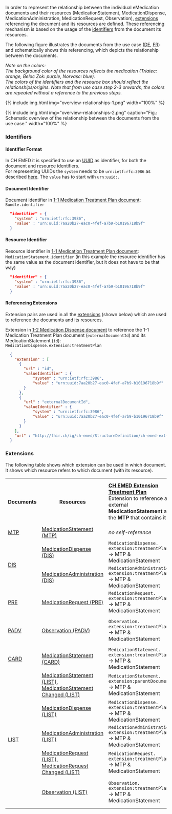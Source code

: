 In order to represent the relationship between the individual eMedication documents and their resources (MedicationStatement, MedicationDispense, MedicationAdministration, MedicationRequest, Observation), [extensions](#extensions) referencing the document and its resources are defined. These referencing mechanism is based on the usage of the [identifiers](#identifiers) from the document its resources.

The following figure illustrates the documents from the use case ([DE](usecase-german.html), [FR](usecase-french.html)) and schematically shows this referencing, which depicts the relationship between the documents.   

_Note on the colors:_   
_The background color of the resources reflects the medication (Triatec: orange, Beloc Zok: purple, Norvasc: blue)._   
_The colors of the identifiers and the resource box should reflect the relationships/origins. Note that from use case step 2-3 onwards, the colors are repeated without a reference to the previous steps._

{% include img.html img="overview-relationships-1.png" width="100%" %}

{% include img.html img="overview-relationships-2.png" caption="Fig.: Schematic overview of the relationship between the documents from the use case." width="100%" %}

### Identifiers

#### Identifier Format
In CH EMED it is specified to use an [UUID](https://hl7.org/fhir/R4/datatypes.html#uuid) as identifier, for both the document and resource identifiers.   
For representing UUIDs the `system` needs to be `urn:ietf:rfc:3986` as described [here](https://hl7.org/fhir/R4/datatypes.html#:~:text=If%20the%20identifier,of%20some%20kind). The `value` has to start with `urn:uuid:`.

#### Document Identifier
Document identifier in [1-1 Medication Treatment Plan document](Bundle-1-1-MedicationTreatmentPlan.html):   
`Bundle.identifier`

``` json
  "identifier" : {
    "system" : "urn:ietf:rfc:3986",
    "value" : "urn:uuid:7aa20b27-eac0-4fef-a7b9-b10196718b9f"
  }
```

#### Resource Identifier
Resource identifier in [1-1 Medication Treatment Plan document](Bundle-1-1-MedicationTreatmentPlan.json.html):   
`MedicationStatement.identifier` (in this example the resource identifier has the same value as the document identifier, but it does not have to be that way)

``` json
  "identifier" : {
    "system" : "urn:ietf:rfc:3986",
    "value" : "urn:uuid:7aa20b27-eac0-4fef-a7b9-b10196718b9f"
  }
```

#### Referencing Extensions
Extension pairs are used in all the [extensions](#extensions) (shown below) which are used to reference the documents and its resources.

Extension in [1-2 Medication Dispense document](Bundle-1-2-MedicationDispense.json.html) to reference the 1-1 Medication Treatment Plan document (`externalDocumentId`) and its MedicationStatement (`id`):    
`MedicationDispense.extension:treatmentPlan`

``` json
  {
    "extension" : [
      {
        "url" : "id",
        "valueIdentifier" : {
            "system" : "urn:ietf:rfc:3986",
            "value" : "urn:uuid:7aa20b27-eac0-4fef-a7b9-b10196718b9f"
        }
      },
      {
        "url" : "externalDocumentId",
        "valueIdentifier" : {
            "system" : "urn:ietf:rfc:3986",
            "value" : "urn:uuid:7aa20b27-eac0-4fef-a7b9-b10196718b9f"
        }
      }
    ],
    "url" : "http://fhir.ch/ig/ch-emed/StructureDefinition/ch-emed-ext-treatmentplan"
  }
```


### Extensions 
The following table shows which extension can be used in which document. It shows which resource refers to which document (with its resource).

<table class="table table-bordered">
  <tbody>
    <tr>
      <th>Documents</th>
      <th>Resources</th>
      <td><a href="StructureDefinition-ch-emed-ext-treatmentplan.html"><strong>CH EMED Extension Treatment Plan</strong></a><br>Extension to reference an external <strong>MedicationStatement</strong> and the <strong>MTP</strong> that contains it</td>
      <td><a href="StructureDefinition-ch-emed-ext-dispense.html"><strong>CH EMED Extension Dispense</strong></a><br>Extension to reference an external <strong>MedicationDispense</strong>/ <strong>MedicationAdministration</strong> and the <strong>DIS</strong> that contains it</td>
      <td><a href="StructureDefinition-ch-emed-ext-prescription.html"><strong>CH EMED Extension Prescription</strong></a><br>Extension to reference an external <strong>MedicationRequest</strong> and the <strong>PRE</strong> that contains it</td>
      <td><a href="StructureDefinition-ch-emed-ext-pharmaceuticaladvice.html"><strong>CH EMED Extension Pharmaceutical Advice</strong></a><br>Extension to reference an external <strong>Observation</strong> and the <strong>PADV</strong> that contains it</td>
    </tr>
    <tr>
      <td><a href="StructureDefinition-ch-emed-document-medicationtreatmentplan.html">MTP</a></td>
      <td><a href="StructureDefinition-ch-emed-medicationstatement.html">MedicationStatement (MTP)</a></td>
      <td><em>no self-reference</em></td>
      <td></td>
      <td></td>
      <td></td>
    </tr>
    <tr>
      <td rowspan="2"><a href="StructureDefinition-ch-emed-document-medicationdispense.html">DIS</a></td>
      <td><a href="StructureDefinition-ch-emed-medicationdispense.html">MedicationDispense (DIS)</a></td>
      <td><code>MedicationDispense.</code><br><code>extension:treatmentPlan</code><br>-> MTP & MedicationStatement</td>
      <td><em>no self-reference</em></td>
      <td><code>MedicationDispense.</code><br><code>extension:prescription</code><br>-> PRE & MedicationRequest</td>
      <td><code>MedicationDispense.</code><br><code>extension:pharmaceuticalAdvice</code><br>-> PADV & Observation</td>
    </tr>
    <tr>
      <td><a href="StructureDefinition-ch-emed-medicationadministration.html">MedicationAdministration (DIS)</a></td>
      <td><code>MedicationAdministration.</code><br><code>extension:treatmentPlan</code><br>-> MTP & MedicationStatement</td>
      <td><em>no self-reference</em></td>
      <td><code>MedicationAdministration.</code><br><code>extension:prescription</code><br>-> PRE & MedicationRequest</td>
      <td><code>MedicationAdministration.</code><br><code>extension:pharmaceuticalAdvice</code><br>-> PADV & Observation</td>
    </tr>
    <tr>
      <td><a href="StructureDefinition-ch-emed-document-medicationprescription.html">PRE</a></td>
      <td><a href="StructureDefinition-ch-emed-medicationrequest.html">MedicationRequest (PRE)</a></td>
      <td><code>MedicationRequest.</code><br><code>extension:treatmentPlan</code><br>-> MTP & MedicationStatement</td>
      <td></td>
      <td><em>no self-reference</em></td>
      <td></td>
    </tr>
    <tr>
      <td><a href="StructureDefinition-ch-emed-document-pharmaceuticaladvice.html">PADV</a></td>
      <td><a href="StructureDefinition-ch-emed-observation.html">Observation (PADV)</a></td>
      <td><code>Observation.</code><br><code>extension:treatmentPlan</code><br>-> MTP & MedicationStatement</td>
      <td><code>Observation.</code><br><code>extension:dispense</code><br>-> DIS & MedicationDispense/<br>MedicationAdministration</td>
      <td><code>Observation.</code><br><code>extension:prescription</code><br>-> PRE & MedicationRequest</td>
      <td><em>no self-reference</em></td>
    </tr>
    <tr>
      <td><a href="StructureDefinition-ch-emed-document-medicationcard.html">CARD</a></td>
      <td><a href="StructureDefinition-ch-emed-medicationstatement-card.html">MedicationStatement (CARD)</a></td>
      <td><code>MedicationStatement.</code><br><code>extension:treatmentPlan</code><br>-> MTP & MedicationStatement</td>
      <td></td>
      <td></td>
      <td></td>
    </tr>
    <tr>
      <td rowspan="6"><a href="StructureDefinition-ch-emed-document-medicationlist.html">LIST</a></td>
      <td><a href="StructureDefinition-ch-emed-medicationstatement-list.html">MedicationStatement (LIST)</a>,<br><a href="StructureDefinition-ch-emed-medicationstatement-changed-list.html">MedicationStatement Changed (LIST)</a></td>
      <td><code>MedicationStatement.</code><br><code>extension:parentDocument</code><br>-> MTP & MedicationStatement</td>
      <td></td>
      <td></td>
      <td></td>
    </tr>
    <tr>
      <td><a href="StructureDefinition-ch-emed-medicationdispense-list.html">MedicationDispense (LIST)</a></td>
      <td><code>MedicationDispense.</code><br><code>extension:treatmentPlan</code><br>-> MTP & MedicationStatement</td>
      <td><code>MedicationDispense.</code><br><code>extension:parentDocument</code><br>-> DIS & MedicationDispense</td>
      <td><code>MedicationDispense.</code><br><code>extension:prescription</code><br>-> PRE & MedicationRequest</td>
      <td><code>MedicationDispense.</code><br><code>extension:pharmaceuticalAdvice</code><br>-> PADV & Observation</td>
    </tr>
    <tr>
      <td><a href="StructureDefinition-ch-emed-medicationadministration-list.html">MedicationAdministration (LIST)</a></td>
      <td><code>MedicationAdministration.</code><br><code>extension:treatmentPlan</code><br>-> MTP & MedicationStatement</td>
      <td><code>MedicationAdministration.</code><br><code>extension:parentDocument</code><br>-> DIS & MedicationAdministration</td>
      <td><code>MedicationAdministration.</code><br><code>extension:prescription</code><br>-> PRE & MedicationRequest</td>
      <td><code>MedicationAdministration.</code><br><code>extension:pharmaceuticalAdvice</code><br>-> PADV & Observation</td>
    </tr>
    <tr>
      <td><a href="StructureDefinition-ch-emed-medicationrequest-list.html">MedicationRequest (LIST)</a>,<br><a href="StructureDefinition-ch-emed-medicationrequest-changed-list.html">MedicationRequest Changed (LIST)</a></td>
      <td><code>MedicationRequest.</code><br><code>extension:treatmentPlan</code><br>-> MTP & MedicationStatement</td>
      <td></td>
      <td><code>MedicationRequest.</code><br><code>extension:parentDocument</code><br>-> PRE & MedicationRequest</td>
      <td></td>
    </tr>
    <tr>
      <td><a href="StructureDefinition-ch-emed-observation-list.html">Observation (LIST)</a></td>
      <td><code>Observation.</code><br><code>extension:treatmentPlan</code><br>-> MTP & MedicationStatement</td>
      <td><code>Observation.</code><br><code>extension:dispense</code><br>-> DIS & MedicationDispense/<br>MedicationAdministration</td>
      <td><code>Observation.</code><br><code>extension:prescription</code><br>-> PRE & MedicationRequest</td>
      <td><code>Observation.</code><br><code>extension:parentDocument</code><br>-> PADV & Observation</td>
    </tr>
  </tbody>
</table>
